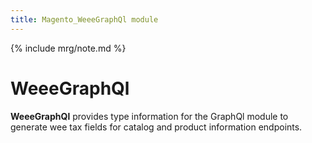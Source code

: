 ```yaml
---
title: Magento_WeeeGraphQl module
---
```


{% include mrg/note.md %}

# WeeeGraphQl

**WeeeGraphQl** provides type information for the GraphQl module
to generate wee tax fields for catalog and product information endpoints.


